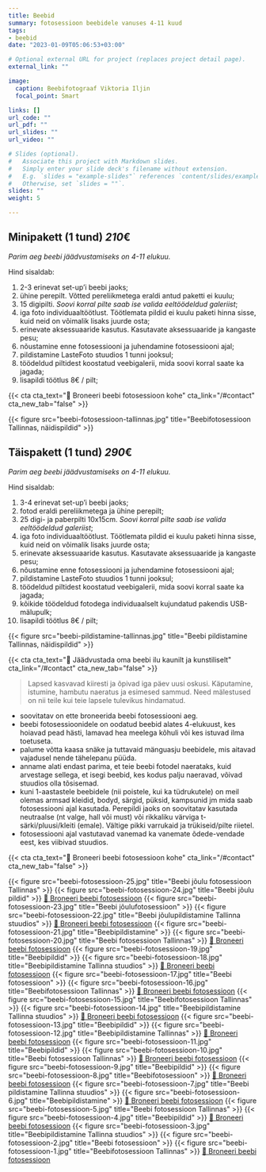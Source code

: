 ```yaml
---
title: Beebid
summary: fotosessioon beebidele vanuses 4-11 kuud
tags:
- beebid
date: "2023-01-09T05:06:53+03:00"

# Optional external URL for project (replaces project detail page).
external_link: ""

image:
  caption: Beebifotograaf Viktoria Iljin
  focal_point: Smart

links: []
url_code: ""
url_pdf: ""
url_slides: ""
url_video: ""

# Slides (optional).
#   Associate this project with Markdown slides.
#   Simply enter your slide deck's filename without extension.
#   E.g. `slides = "example-slides"` references `content/slides/example-slides.md`.
#   Otherwise, set `slides = ""`.
slides: ""
weight: 5

---
```

## Minipakett (1 tund) *210*€
_Parim aeg beebi jäädvustamiseks on 4-11 elukuu._ 

Hind sisaldab:
1. 2-3 erinevat set-up’i beebi jaoks;
2. ühine perepilt. Võtted pereliikmetega eraldi antud paketti ei kuulu;
3. 15 digipilti. _Soovi korral pilte saab ise valida eeltöödeldud galeriist_;
4. iga foto individuaaltöötlust. Töötlemata pildid ei kuulu paketi hinna sisse, kuid neid on võimalik lisaks juurde osta;
5. erinevate aksessuaaride kasutus. Kasutavate aksessuaaride ja kangaste pesu;
6. nõustamine enne fotosessiooni ja juhendamine fotosessiooni ajal;
7. pildistamine LasteFoto stuudios 1 tunni jooksul;
8. töödeldud piltidest koostatud veebigalerii, mida soovi korral saate ka jagada;
9. lisapildi töötlus 8€ / pilt;

{{< cta cta_text="💛 Broneeri beebi fotosessioon kohe" cta_link="/#contact" cta_new_tab="false" >}}

{{< figure src="beebi-fotosessioon-tallinnas.jpg" title="Beebifotosessioon Tallinnas, näidispildid" >}}

## Täispakett (1 tund) *290*€
_Parim aeg beebi jäädvustamiseks on 4-11 elukuu._ 

Hind sisaldab:
1. 3-4 erinevat set-up’i beebi jaoks;
2. fotod eraldi pereliikmetega ja ühine perepilt;
3. 25 digi- ja paberpilti 10x15cm. _Soovi korral pilte saab ise valida eeltöödeldud galeriist_;
4. iga foto individuaaltöötlust. Töötlemata pildid ei kuulu paketi hinna sisse, kuid neid on võimalik lisaks juurde osta;
5. erinevate aksessuaaride kasutus. Kasutavate aksessuaaride ja kangaste pesu;
6. nõustamine enne fotosessiooni ja juhendamine fotosessiooni ajal;
7. pildistamine LasteFoto stuudios 1 tunni jooksul;
8. töödeldud piltidest koostatud veebigalerii, mida soovi korral saate ka jagada;
9. kõikide töödeldud fotodega individuaalselt kujundatud pakendis USB-mälupulk;
10. lisapildi töötlus 8€ / pilt;

{{< figure src="beebi-pildistamine-tallinnas.jpg" title="Beebi pildistamine Tallinnas, näidispildid" >}}

{{< cta cta_text="💛 Jäädvustada oma beebi ilu kaunilt ja kunstiliselt" cta_link="/#contact" cta_new_tab="false" >}}

> Lapsed kasvavad kiiresti ja õpivad iga päev uusi oskusi. Käputamine, istumine, hambutu naeratus ja esimesed sammud. Need mälestused on nii teile kui teie lapsele tulevikus hindamatud.

- soovitatav on ette broneerida beebi fotosessiooni aeg.
- beebi fotosessioonidele on oodatud beebid alates 4-elukuust, kes hoiavad pead hästi, lamavad hea meelega kõhuli või kes istuvad ilma toetuseta.
- palume võtta kaasa snäke ja tuttavaid mänguasju beebidele, mis aitavad vajadusel nende tähelepanu püüda.
- anname alati endast parima, et teie beebi fotodel naerataks, kuid arvestage sellega, et isegi beebid, kes kodus palju naeravad, võivad stuudios olla tõsisemad.
- kuni 1-aastastele beebidele (nii poistele, kui ka tüdrukutele) on meil olemas armsad kleidid, bodyd, särgid, püksid, kampsunid jm mida saab fotosessiooni ajal kasutada. Perepildi jaoks on soovitatav kasutada neutraalse (nt valge, hall või must) või rikkaliku värviga t-särki/pluusi/kleiti (emale). Vältige pikki varrukaid ja trükiseid/pilte riietel.
- fotosessiooni ajal vastutavad vanemad ka vanemate õdede-vendade eest, kes viibivad stuudios.

{{< cta cta_text="💛 Broneeri beebi fotosessioon kohe" cta_link="/#contact" cta_new_tab="false" >}}

{{< figure src="beebi-fotosessioon-25.jpg" title="Beebi jõulu fotosessioon Tallinnas" >}}
{{< figure src="beebi-fotosessioon-24.jpg" title="Beebi jõulu pildid" >}}
[💛 Broneeri beebi fotosessioon](/#contact)
{{< figure src="beebi-fotosessioon-23.jpg" title="Beebi jõulufotosessioon" >}}
{{< figure src="beebi-fotosessioon-22.jpg" title="Beebi jõulupildistamine Tallinna stuudios" >}}
[💛 Broneeri beebi fotosessioon](/#contact)
{{< figure src="beebi-fotosessioon-21.jpg" title="Beebipildistamine" >}}
{{< figure src="beebi-fotosessioon-20.jpg" title="Beebi fotosessioon Tallinnas" >}}
[💛 Broneeri beebi fotosessioon](/#contact)
{{< figure src="beebi-fotosessioon-19.jpg" title="Beebipildid" >}}
{{< figure src="beebi-fotosessioon-18.jpg" title="Beebipildistamine Tallinna stuudios" >}}
[💛 Broneeri beebi fotosessioon](/#contact)
{{< figure src="beebi-fotosessioon-17.jpg" title="Beebi fotosessioon" >}}
{{< figure src="beebi-fotosessioon-16.jpg" title="Beebifotosessioon Tallinnas" >}}
[💛 Broneeri beebi fotosessioon](/#contact)
{{< figure src="beebi-fotosessioon-15.jpg" title="Beebifotosessioon Tallinnas" >}}
{{< figure src="beebi-fotosessioon-14.jpg" title="Beebipildistamine Tallinna stuudios" >}}
[💛 Broneeri beebi fotosessioon](/#contact)
{{< figure src="beebi-fotosessioon-13.jpg" title="Beebipildid" >}}
{{< figure src="beebi-fotosessioon-12.jpg" title="Beebipildistamine Tallinnas" >}}
[💛 Broneeri beebi fotosessioon](/#contact)
{{< figure src="beebi-fotosessioon-11.jpg" title="Beebipildid" >}}
{{< figure src="beebi-fotosessioon-10.jpg" title="Beebi fotosessioon Tallinnas" >}}
[💛 Broneeri beebi fotosessioon](/#contact)
{{< figure src="beebi-fotosessioon-9.jpg" title="Beebipildid" >}}
{{< figure src="beebi-fotosessioon-8.jpg" title="Beebifotosessioon" >}}
[💛 Broneeri beebi fotosessioon](/#contact)
{{< figure src="beebi-fotosessioon-7.jpg" title="Beebi pildistamine Tallinna stuudios" >}}
{{< figure src="beebi-fotosessioon-6.jpg" title="Beebipildistamine" >}}
[💛 Broneeri beebi fotosessioon](/#contact)
{{< figure src="beebi-fotosessioon-5.jpg" title="Beebi fotosessioon Tallinnas" >}}
{{< figure src="beebi-fotosessioon-4.jpg" title="Beebipildid" >}}
[💛 Broneeri beebi fotosessioon](/#contact)
{{< figure src="beebi-fotosessioon-3.jpg" title="Beebipildistamine Tallinna stuudios" >}}
{{< figure src="beebi-fotosessioon-2.jpg" title="Beebi fotosessioon" >}}
{{< figure src="beebi-fotosessioon-1.jpg" title="Beebifotosessioon Tallinnas" >}}
[💛 Broneeri beebi fotosessioon](/#contact)